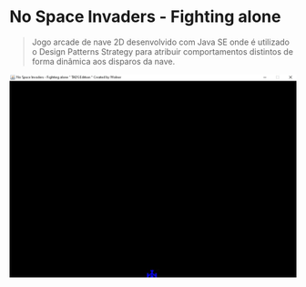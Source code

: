 # No Space Invaders - Fighting alone

> Jogo arcade de nave 2D desenvolvido com Java SE onde é utilizado o Design Patterns Strategy para atribuir comportamentos distintos de forma dinâmica aos disparos da nave.

<p align="center">
<img src="img/navearcade.gif"/>
</p>
